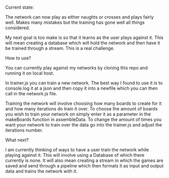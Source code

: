 
Current state:

The network can now play as either naughts or crosses and plays fairly well.
Makes many mistakes but the training has gone well all things considered.

My next goal is too make is so that it learns as the user plays against it. This
will mean creating a database which will hold the network and then have it be trained
through a stream. This is a real challenge.


How to use?

You can currently play against my networks by cloning this repo and running it on local host.

In trainer.js you can train a new network. The best way I found to use it is to
console.log it at a json and then copy it into a newfile which you can then call
in the network.js file.

Training the network will involve choosing how many boards to create for it
and how many iterations do train it over. To choose the amount of boards you wish
to train your network on simply enter it as a parameter in the makeBoards function
in assembleData. To change the amount of times you want your network to train over
the data go into the trainer.js and adjust the iterations number.


What next?

I am currently thinking of ways to have a user train the network while playing
against it. This will involve using a Database of which there currently is none.
It will also mean creating a stream in which the games are saved and send through
a pipeline which then formats it as input and output data and trains the network
with it. 
